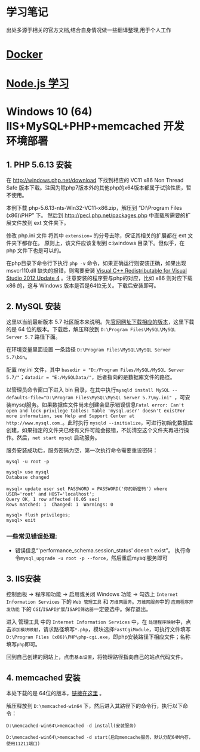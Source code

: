 # 学习笔记
出处多源于相关的官方文档,结合自身情况做一些翻译整理,用于个人工作

# [Docker](https://github.com/bigqiang/study/tree/master/docker)

# [Node.js 学习](https://github.com/bigqiang/study/tree/master/nodejs)

# Windows 10 (64) IIS+MySQL+PHP+memcached 开发环境部署

## 1. PHP 5.6.13 安装

在 http://windows.php.net/download 下找到相应的 VC11 x86 Non Thread Safe 版本下载。注因为除php7版本外的其他php的x64版本都属于试验性质，暂不使用。

本例下载 php-5.6.13-nts-Win32-VC11-x86.zip，解压到 “D:\Program Files (x86)\PHP” 下。
然后到 http://pecl.php.net/packages.php 中直载所需要的扩展文件放到 ext 文件夹下。

修改 php.ini 文件 将其中 `extension=` 的分号去除，保证其相关的扩展都在 ext 文件夹下都存在。
原则上，该文件应该复制到 c:\windows 目录下。但似乎，在 php 文件下也是可以的。

在php目录下命令行下执行 `php -v` 命令，如果正确运行则安装正确，如果出现 msvcr110.dll 缺失的报错，则需要安装 [Visual C++ Redistributable for Visual Studio 2012 Update 4](https://www.microsoft.com/zh-CN/download/details.aspx?id=30679) 。注意安装的程序要与php的对应，比如 x86 则对应下载 x86 的，这与 Windows 版本是否是64位无关。下载后安装即可。

## 2. MySQL 安装

这里以当前最新版本 5.7 社区版本来说明。先[官网网址下载相应的版本](http://dev.mysql.com/downloads/mysql/)，这里下载的是 64 位的版本。下载后，解压释放到 `D:\Program Files\MySQL\MySQL Server 5.7` 路径下面。

在环境变量里面设置 一条路径 `D:\Program Files\MySQL\MySQL Server 5.7\bin`。

配置 my.ini 文件，其中 `basedir = "D:/Program Files/MySQL/MySQL Server 5.7/"`；`datadir = "E:/MySQLData/"`，后者指向的是数据库文件的路径。

以管理员命令窗口下进入 bin 目录，在其中执行`mysqld install MySQL --defaults-file="D:\Program Files\MySQL\MySQL Server 5.7\my.ini"
`，可安装mysql服务。如果数据库文件尚未创建会显示错误信息`Fatal error: Can't open and lock privilege tables: Table 'mysql.user' doesn't existFor more information, see Help and Support Center at http://www.mysql.com.`。此时执行 `mysqld --initialize`，可进行初始化数据库创建，如果指定的文件夹已经有文件可能会报错，不妨清空这个文件夹再进行操作。然后，`net start mysql` 启动服务。

服务安装成功后，服务密码为空，第一次执行命令需要重设密码：
```
mysql -u root -p

mysql> use mysql
Database changed

mysql> update user set PASSWORD = PASSWORD('你的新密码') where USER='root' and HOST='localhost';
Query OK, 1 row affected (0.05 sec)
Rows matched: 1  Changed: 1  Warnings: 0

mysql> flush privileges;
mysql> exit

```

### 一些常见错误处理:
* 错误信息“'performance_schema.session_status' doesn't exist”。
执行命令`mysql_upgrade -u root -p --force`，然后重启mysql服务即可


## 3. IIS安装

控制面板 -> 程序和功能 -> 启用或关闭 Windows 功能 -> 勾选上 `Internet Information Services` 下的 `Web 管理工具` 和 `万维网服务`。`万维网服务`中的 `应用程序开发功能` 下的 `CGI`/`ISAPI扩展`/`ISAPI筛选器`一定要选中。保存退出。

进入 管理工具 中的 `Internet Information Services` 中，在 `处理程序映射`中，点击`添加模块映射`，请求路径填写`*.php`，模块选择`FastCgiModule`，可执行文件填写`D:\Program Files (x86)\PHP\php-cgi.exe`，即php安装路径下相应文件；名称填写`php`即可。

回到自己创建的网站上，点击`基本设置`，将物理路径指向自己的站点代码文件。

## 4. memcached 安装

本处下载的是 64位的版本，[链接在这里](http://www.urielkatz.com/archive/detail/memcached-64-bit-windows/) 。

解压释放到 `D:\memcached-win64` 下，然后进入其路径下的命令行，执行以下命令：
```
D:\memcached-win64\>memcached -d install(安装服务)

D:\memcached-win64\>memcached -d start(启动memcache服务，默认分配64M内存，使用11211端口)
```